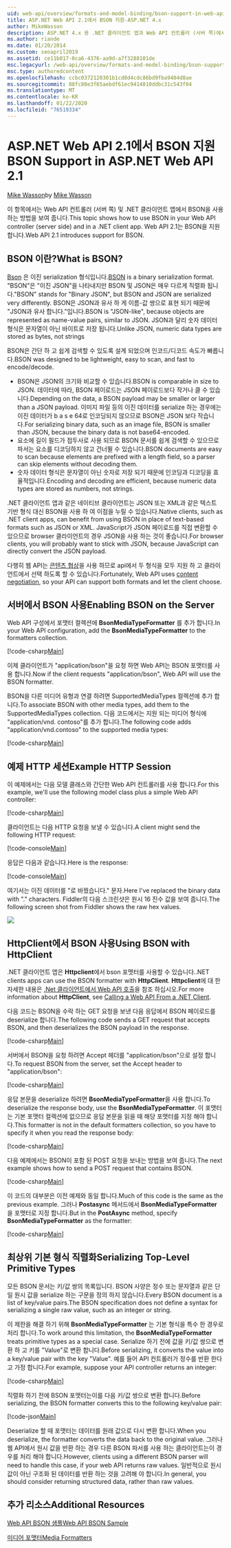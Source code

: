 ```yaml
---
uid: web-api/overview/formats-and-model-binding/bson-support-in-web-api-21
title: ASP.NET Web API 2.1에서 BSON 지원-ASP.NET 4.x
author: MikeWasson
description: ASP.NET 4.x 용 .NET 클라이언트 앱과 Web API 컨트롤러 (서버 쪽)에서 BSON을 사용 하는 방법을 보여 줍니다.
ms.author: riande
ms.date: 01/20/2014
ms.custom: seoapril2019
ms.assetid: ce11b017-0ca6-4376-aa9d-a7f3288101de
msc.legacyurl: /web-api/overview/formats-and-model-binding/bson-support-in-web-api-21
msc.type: authoredcontent
ms.openlocfilehash: ccbc0372120301b1cd8d4cdc86bd9fba9404d8ae
ms.sourcegitcommit: 88fc80e3f65aebdf61ec9414810ddbc31c543f04
ms.translationtype: MT
ms.contentlocale: ko-KR
ms.lasthandoff: 01/22/2020
ms.locfileid: "76519334"
---
```

# <a name="bson-support-in-aspnet-web-api-21"></a><span data-ttu-id="538d3-103">ASP.NET Web API 2.1에서 BSON 지원</span><span class="sxs-lookup"><span data-stu-id="538d3-103">BSON Support in ASP.NET Web API 2.1</span></span>

<span data-ttu-id="538d3-104">[Mike Wasson](https://github.com/MikeWasson)</span><span class="sxs-lookup"><span data-stu-id="538d3-104">by [Mike Wasson](https://github.com/MikeWasson)</span></span>

<span data-ttu-id="538d3-105">이 항목에서는 Web API 컨트롤러 (서버 쪽) 및 .NET 클라이언트 앱에서 BSON을 사용 하는 방법을 보여 줍니다.</span><span class="sxs-lookup"><span data-stu-id="538d3-105">This topic shows how to use BSON in your Web API controller (server side) and in a .NET client app.</span></span> <span data-ttu-id="538d3-106">Web API 2.1는 BSON을 지원 합니다.</span><span class="sxs-lookup"><span data-stu-id="538d3-106">Web API 2.1 introduces support for BSON.</span></span> 

## <a name="what-is-bson"></a><span data-ttu-id="538d3-107">BSON 이란?</span><span class="sxs-lookup"><span data-stu-id="538d3-107">What is BSON?</span></span>

<span data-ttu-id="538d3-108">[Bson](http://bsonspec.org/) 은 이진 serialization 형식입니다.</span><span class="sxs-lookup"><span data-stu-id="538d3-108">[BSON](http://bsonspec.org/) is a binary serialization format.</span></span> <span data-ttu-id="538d3-109">"BSON"은 "이진 JSON"을 나타내지만 BSON 및 JSON은 매우 다르게 직렬화 됩니다.</span><span class="sxs-lookup"><span data-stu-id="538d3-109">"BSON" stands for "Binary JSON", but BSON and JSON are serialized very differently.</span></span> <span data-ttu-id="538d3-110">BSON은 JSON과 유사 하 게 이름-값 쌍으로 표현 되기 때문에 "JSON과 유사 합니다."입니다.</span><span class="sxs-lookup"><span data-stu-id="538d3-110">BSON is "JSON-like", because objects are represented as name-value pairs, similar to JSON.</span></span> <span data-ttu-id="538d3-111">JSON과 달리 숫자 데이터 형식은 문자열이 아닌 바이트로 저장 됩니다.</span><span class="sxs-lookup"><span data-stu-id="538d3-111">Unlike JSON, numeric data types are stored as bytes, not strings</span></span>

<span data-ttu-id="538d3-112">BSON은 간단 하 고 쉽게 검색할 수 있도록 설계 되었으며 인코드/디코드 속도가 빠릅니다.</span><span class="sxs-lookup"><span data-stu-id="538d3-112">BSON was designed to be lightweight, easy to scan, and fast to encode/decode.</span></span>

- <span data-ttu-id="538d3-113">BSON은 JSON의 크기와 비교할 수 있습니다.</span><span class="sxs-lookup"><span data-stu-id="538d3-113">BSON is comparable in size to JSON.</span></span> <span data-ttu-id="538d3-114">데이터에 따라, BSON 페이로드는 JSON 페이로드보다 작거나 클 수 있습니다.</span><span class="sxs-lookup"><span data-stu-id="538d3-114">Depending on the data, a BSON payload may be smaller or larger than a JSON payload.</span></span> <span data-ttu-id="538d3-115">이미지 파일 등의 이진 데이터를 serialize 하는 경우에는 이진 데이터가 b a s e 64로 인코딩되지 않으므로 BSON은 JSON 보다 작습니다.</span><span class="sxs-lookup"><span data-stu-id="538d3-115">For serializing binary data, such as an image file, BSON is smaller than JSON, because the binary data is not base64-encoded.</span></span>
- <span data-ttu-id="538d3-116">요소에 길이 필드가 접두사로 사용 되므로 BSON 문서를 쉽게 검색할 수 있으므로 파서는 요소를 디코딩하지 않고 건너뛸 수 있습니다.</span><span class="sxs-lookup"><span data-stu-id="538d3-116">BSON documents are easy to scan because elements are prefixed with a length field, so a parser can skip elements without decoding them.</span></span>
- <span data-ttu-id="538d3-117">숫자 데이터 형식은 문자열이 아닌 숫자로 저장 되기 때문에 인코딩과 디코딩을 효율적입니다.</span><span class="sxs-lookup"><span data-stu-id="538d3-117">Encoding and decoding are efficient, because numeric data types are stored as numbers, not strings.</span></span>

<span data-ttu-id="538d3-118">.NET 클라이언트 앱과 같은 네이티브 클라이언트는 JSON 또는 XML과 같은 텍스트 기반 형식 대신 BSON을 사용 하 여 이점을 누릴 수 있습니다.</span><span class="sxs-lookup"><span data-stu-id="538d3-118">Native clients, such as .NET client apps, can benefit from using BSON in place of text-based formats such as JSON or XML.</span></span> <span data-ttu-id="538d3-119">JavaScript가 JSON 페이로드를 직접 변환할 수 있으므로 browser 클라이언트의 경우 JSON을 사용 하는 것이 좋습니다.</span><span class="sxs-lookup"><span data-stu-id="538d3-119">For browser clients, you will probably want to stick with JSON, because JavaScript can directly convert the JSON payload.</span></span>

<span data-ttu-id="538d3-120">다행히 웹 API는 [콘텐츠 협상](content-negotiation.md)을 사용 하므로 api에서 두 형식을 모두 지원 하 고 클라이언트에서 선택 하도록 할 수 있습니다.</span><span class="sxs-lookup"><span data-stu-id="538d3-120">Fortunately, Web API uses [content negotiation](content-negotiation.md), so your API can support both formats and let the client choose.</span></span>

## <a name="enabling-bson-on-the-server"></a><span data-ttu-id="538d3-121">서버에서 BSON 사용</span><span class="sxs-lookup"><span data-stu-id="538d3-121">Enabling BSON on the Server</span></span>

<span data-ttu-id="538d3-122">Web API 구성에서 포맷터 컬렉션에 **BsonMediaTypeFormatter** 를 추가 합니다.</span><span class="sxs-lookup"><span data-stu-id="538d3-122">In your Web API configuration, add the **BsonMediaTypeFormatter** to the formatters collection.</span></span>

[!code-csharp[Main](bson-support-in-web-api-21/samples/sample1.cs)]

<span data-ttu-id="538d3-123">이제 클라이언트가 "application/bson"을 요청 하면 Web API는 BSON 포맷터를 사용 합니다.</span><span class="sxs-lookup"><span data-stu-id="538d3-123">Now if the client requests "application/bson", Web API will use the BSON formatter.</span></span>

<span data-ttu-id="538d3-124">BSON을 다른 미디어 유형과 연결 하려면 SupportedMediaTypes 컬렉션에 추가 합니다.</span><span class="sxs-lookup"><span data-stu-id="538d3-124">To associate BSON with other media types, add them to the SupportedMediaTypes collection.</span></span> <span data-ttu-id="538d3-125">다음 코드에서는 지원 되는 미디어 형식에 "application/vnd. contoso"를 추가 합니다.</span><span class="sxs-lookup"><span data-stu-id="538d3-125">The following code adds "application/vnd.contoso" to the supported media types:</span></span>

[!code-csharp[Main](bson-support-in-web-api-21/samples/sample2.cs)]

## <a name="example-http-session"></a><span data-ttu-id="538d3-126">예제 HTTP 세션</span><span class="sxs-lookup"><span data-stu-id="538d3-126">Example HTTP Session</span></span>

<span data-ttu-id="538d3-127">이 예제에서는 다음 모델 클래스와 간단한 Web API 컨트롤러를 사용 합니다.</span><span class="sxs-lookup"><span data-stu-id="538d3-127">For this example, we'll use the following model class plus a simple Web API controller:</span></span>

[!code-csharp[Main](bson-support-in-web-api-21/samples/sample3.cs)]

<span data-ttu-id="538d3-128">클라이언트는 다음 HTTP 요청을 보낼 수 있습니다.</span><span class="sxs-lookup"><span data-stu-id="538d3-128">A client might send the following HTTP request:</span></span>

[!code-console[Main](bson-support-in-web-api-21/samples/sample4.cmd)]

<span data-ttu-id="538d3-129">응답은 다음과 같습니다.</span><span class="sxs-lookup"><span data-stu-id="538d3-129">Here is the response:</span></span>

[!code-console[Main](bson-support-in-web-api-21/samples/sample5.cmd)]

<span data-ttu-id="538d3-130">여기서는 이진 데이터를 &quot;로 바꿨습니다.&quot; 문자.</span><span class="sxs-lookup"><span data-stu-id="538d3-130">Here I've replaced the binary data with &quot;.&quot; characters.</span></span> <span data-ttu-id="538d3-131">Fiddler의 다음 스크린샷은 원시 16 진수 값을 보여 줍니다.</span><span class="sxs-lookup"><span data-stu-id="538d3-131">The following screen shot from Fiddler shows the raw hex values.</span></span>

[![](bson-support-in-web-api-21/_static/image2.png)](bson-support-in-web-api-21/_static/image1.png)

## <a name="using-bson-with-httpclient"></a><span data-ttu-id="538d3-132">HttpClient에서 BSON 사용</span><span class="sxs-lookup"><span data-stu-id="538d3-132">Using BSON with HttpClient</span></span>

<span data-ttu-id="538d3-133">.NET 클라이언트 앱은 **Httpclient**에서 bson 포맷터를 사용할 수 있습니다.</span><span class="sxs-lookup"><span data-stu-id="538d3-133">.NET clients apps can use the BSON formatter with **HttpClient**.</span></span> <span data-ttu-id="538d3-134">**Httpclient**에 대 한 자세한 내용은 [.Net 클라이언트에서 Web API 호출](../advanced/calling-a-web-api-from-a-net-client.md)을 참조 하십시오.</span><span class="sxs-lookup"><span data-stu-id="538d3-134">For more information about **HttpClient**, see [Calling a Web API From a .NET Client](../advanced/calling-a-web-api-from-a-net-client.md).</span></span>

<span data-ttu-id="538d3-135">다음 코드는 BSON을 수락 하는 GET 요청을 보낸 다음 응답에서 BSON 페이로드를 deserialize 합니다.</span><span class="sxs-lookup"><span data-stu-id="538d3-135">The following code sends a GET request that accepts BSON, and then deserializes the BSON payload in the response.</span></span>

[!code-csharp[Main](bson-support-in-web-api-21/samples/sample6.cs)]

<span data-ttu-id="538d3-136">서버에서 BSON을 요청 하려면 Accept 헤더를 "application/bson"으로 설정 합니다.</span><span class="sxs-lookup"><span data-stu-id="538d3-136">To request BSON from the server, set the Accept header to "application/bson":</span></span>

[!code-csharp[Main](bson-support-in-web-api-21/samples/sample7.cs)]

<span data-ttu-id="538d3-137">응답 본문을 deserialize 하려면 **BsonMediaTypeFormatter**을 사용 합니다.</span><span class="sxs-lookup"><span data-stu-id="538d3-137">To deserialize the response body, use the **BsonMediaTypeFormatter**.</span></span> <span data-ttu-id="538d3-138">이 포맷터는 기본 포맷터 컬렉션에 없으므로 응답 본문을 읽을 때 해당 포맷터를 지정 해야 합니다.</span><span class="sxs-lookup"><span data-stu-id="538d3-138">This formatter is not in the default formatters collection, so you have to specify it when you read the response body:</span></span>

[!code-csharp[Main](bson-support-in-web-api-21/samples/sample8.cs)]

<span data-ttu-id="538d3-139">다음 예제에서는 BSON이 포함 된 POST 요청을 보내는 방법을 보여 줍니다.</span><span class="sxs-lookup"><span data-stu-id="538d3-139">The next example shows how to send a POST request that contains BSON.</span></span>

[!code-csharp[Main](bson-support-in-web-api-21/samples/sample9.cs)]

<span data-ttu-id="538d3-140">이 코드의 대부분은 이전 예제와 동일 합니다.</span><span class="sxs-lookup"><span data-stu-id="538d3-140">Much of this code is the same as the previous example.</span></span> <span data-ttu-id="538d3-141">그러나 **Postasync** 메서드에서 **BsonMediaTypeFormatter** 을 포맷터로 지정 합니다.</span><span class="sxs-lookup"><span data-stu-id="538d3-141">But in the **PostAsync** method, specify **BsonMediaTypeFormatter** as the formatter:</span></span>

[!code-csharp[Main](bson-support-in-web-api-21/samples/sample10.cs)]

## <a name="serializing-top-level-primitive-types"></a><span data-ttu-id="538d3-142">최상위 기본 형식 직렬화</span><span class="sxs-lookup"><span data-stu-id="538d3-142">Serializing Top-Level Primitive Types</span></span>

<span data-ttu-id="538d3-143">모든 BSON 문서는 키/값 쌍의 목록입니다. BSON 사양은 정수 또는 문자열과 같은 단일 원시 값을 serialize 하는 구문을 정의 하지 않습니다.</span><span class="sxs-lookup"><span data-stu-id="538d3-143">Every BSON document is a list of key/value pairs.The BSON specification does not define a syntax for serializing a single raw value, such as an integer or string.</span></span>

<span data-ttu-id="538d3-144">이 제한을 해결 하기 위해 **BsonMediaTypeFormatter** 는 기본 형식을 특수 한 경우로 처리 합니다.</span><span class="sxs-lookup"><span data-stu-id="538d3-144">To work around this limitation, the **BsonMediaTypeFormatter** treats primitive types as a special case.</span></span> <span data-ttu-id="538d3-145">Serialize 하기 전에 값을 키/값 쌍으로 변환 하 고 키를 "Value"로 변환 합니다.</span><span class="sxs-lookup"><span data-stu-id="538d3-145">Before serializing, it converts the value into a key/value pair with the key "Value".</span></span> <span data-ttu-id="538d3-146">예를 들어 API 컨트롤러가 정수를 반환 한다고 가정 합니다.</span><span class="sxs-lookup"><span data-stu-id="538d3-146">For example, suppose your API controller returns an integer:</span></span>

[!code-csharp[Main](bson-support-in-web-api-21/samples/sample11.cs)]

<span data-ttu-id="538d3-147">직렬화 하기 전에 BSON 포맷터는이를 다음 키/값 쌍으로 변환 합니다.</span><span class="sxs-lookup"><span data-stu-id="538d3-147">Before serializing, the BSON formatter converts this to the following key/value pair:</span></span>

[!code-json[Main](bson-support-in-web-api-21/samples/sample12.json)]

<span data-ttu-id="538d3-148">Deserialize 할 때 포맷터는 데이터를 원래 값으로 다시 변환 합니다.</span><span class="sxs-lookup"><span data-stu-id="538d3-148">When you deserialize, the formatter converts the data back to the original value.</span></span> <span data-ttu-id="538d3-149">그러나 웹 API에서 원시 값을 반환 하는 경우 다른 BSON 파서를 사용 하는 클라이언트는이 경우를 처리 해야 합니다.</span><span class="sxs-lookup"><span data-stu-id="538d3-149">However, clients using a different BSON parser will need to handle this case, if your web API returns raw values.</span></span> <span data-ttu-id="538d3-150">일반적으로 원시 값이 아닌 구조화 된 데이터를 반환 하는 것을 고려해 야 합니다.</span><span class="sxs-lookup"><span data-stu-id="538d3-150">In general, you should consider returning structured data, rather than raw values.</span></span>

## <a name="additional-resources"></a><span data-ttu-id="538d3-151">추가 리소스</span><span class="sxs-lookup"><span data-stu-id="538d3-151">Additional Resources</span></span>

[<span data-ttu-id="538d3-152">Web API BSON 샘플</span><span class="sxs-lookup"><span data-stu-id="538d3-152">Web API BSON Sample</span></span>](https://github.com/aspnet/samples/tree/master/samples/aspnet/WebApi/BSONSample/)

[<span data-ttu-id="538d3-153">미디어 포맷터</span><span class="sxs-lookup"><span data-stu-id="538d3-153">Media Formatters</span></span>](media-formatters.md)
